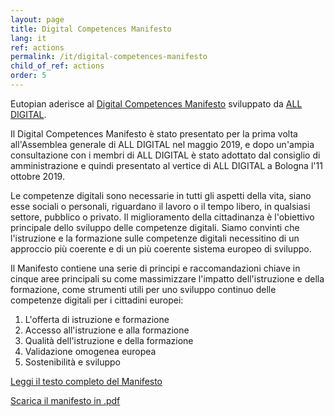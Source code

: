 ```yaml
---
layout: page
title: Digital Competences Manifesto
lang: it
ref: actions
permalink: /it/digital-competences-manifesto
child_of_ref: actions
order: 5
---
```


Eutopian aderisce al [Digital Competences Manifesto](https://all-digital.org/manifesto/) sviluppato da [ALL DIGITAL](https://all-digital.org/).

Il Digital Competences Manifesto è stato presentato per la prima volta all'Assemblea generale di ALL DIGITAL nel maggio 2019, e dopo un'ampia consultazione con i membri di ALL DIGITAL è stato adottato dal consiglio di amministrazione e quindi presentato al vertice di ALL DIGITAL a Bologna l'11 ottobre 2019.

Le competenze digitali sono necessarie in tutti gli aspetti della vita, siano esse sociali o personali, riguardano il lavoro o il tempo libero, in qualsiasi settore, pubblico o privato. Il miglioramento della cittadinanza è l'obiettivo principale dello sviluppo delle competenze digitali. Siamo convinti che l'istruzione e la formazione sulle competenze digitali necessitino di un approccio più coerente e di un più coerente sistema europeo di sviluppo.

Il Manifesto contiene una serie di principi e raccomandazioni chiave in cinque aree principali su come massimizzare l'impatto dell'istruzione e della formazione, come strumenti utili per uno sviluppo continuo delle competenze digitali per i cittadini europei:

1. L'offerta di istruzione e formazione
2. Accesso all'istruzione e alla formazione
3. Qualità dell'istruzione e della formazione
4. Validazione omogenea europea
5. Sostenibilità e sviluppo

[Leggi il testo completo del Manifesto](https://all-digital.org/digital-competences-manifesto/)

[Scarica il manifesto in .pdf](https://all-digital.org/wp-content/uploads/2019/11/Manifesto_online-viewing.pdf)
